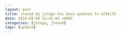 ```yaml
---
layout: post
title: jtexed by jotego has been updated to 42941f5
date: 2024-08-09 15:42:03 +0000
categories: [jotego, jtexed]
tags: [update]
---
```



